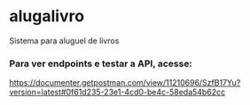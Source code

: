 # alugalivro
Sistema para aluguel de livros


### Para ver endpoints e testar a API, acesse:
https://documenter.getpostman.com/view/11210696/SzfB17Yu?version=latest#0f61d235-23e1-4cd0-be4c-58eda54b62cc